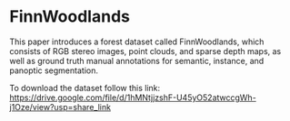 # FinnWoodlands
 This paper introduces a forest dataset called FinnWoodlands, which consists of RGB stereo images, point clouds, and sparse depth maps, as well as ground truth manual annotations for semantic, instance, and panoptic segmentation.
 
 To download the dataset follow this link:
 https://drive.google.com/file/d/1hMNtjjzshF-U45yO52atwccgWh-j1Oze/view?usp=share_link
 
